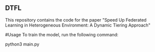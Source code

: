 ## DTFL
This repository contains the code for the paper "Speed Up Federated Learning in Heterogeneous Environment: A Dynamic Tiering Approach"


#Usage
To train the model, run the following command:


python3 main.py


